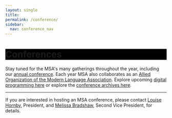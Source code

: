 ```yaml
---
layout: single
title: 
permalink: /conference/
sidebar:
  nav: conference_nav
---
```

 
<div id="main-banner">
	<div class="page__hero--overlay"
  style="background-color: #000; background-image: linear-gradient(rgba(0, 0, 0, 0.5), rgba(0, 0, 0, 0.5)), url(/msa/assets/the_drake.jpg);">
		<div class="wrapper">
		  <h1 id="page-title" class="page__title" itemprop="headline">       
			  Conferences    
		  </h1> 
		</div>
	</div>
</div>

<!-- #BeginEditable "content" -->

<p>Stay tuned for the MSA's many gatherings throughout the year, including our <a href="/msa/conference/upcoming-conferences/">annual conference</a>. Each year MSA also collaborates as an <a href="/msa/conference/MSA-MLA/">Allied Organization of the Modern Language Association</a>. Explore upcoming <a href="/msa/conference/digital/">digital programming here</a> or explore the <a href="/msa/conference/past-conferences/">conference archives here</a>.
</p>

<hr>

<p>If you are interested in hosting an MSA conference, please contact <a
	href="mailto:lhornby@humnet.ucla.edu">Louise Hornby</a>,
President, and <a href="mailto:mbradshaw@luc.edu">Melissa Bradshaw</a>, Second Vice President, for details.</p>
<p>&nbsp;</p>
<!-- #EndEditable -->